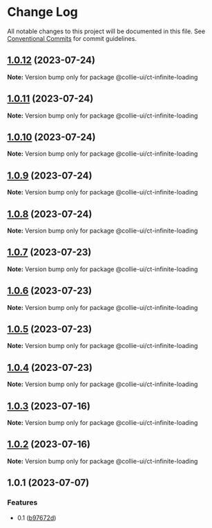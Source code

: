 # Change Log

All notable changes to this project will be documented in this file. See [Conventional Commits](https://conventionalcommits.org) for commit guidelines.

## [1.0.12](https://github.com/border-collie-js/border-collie-ui/compare/@collie-ui/ct-infinite-loading@1.0.11...@collie-ui/ct-infinite-loading@1.0.12) (2023-07-24)

**Note:** Version bump only for package @collie-ui/ct-infinite-loading

## [1.0.11](https://github.com/border-collie-js/border-collie-ui/compare/@collie-ui/ct-infinite-loading@1.0.10...@collie-ui/ct-infinite-loading@1.0.11) (2023-07-24)

**Note:** Version bump only for package @collie-ui/ct-infinite-loading

## [1.0.10](https://github.com/border-collie-js/border-collie-ui/compare/@collie-ui/ct-infinite-loading@1.0.9...@collie-ui/ct-infinite-loading@1.0.10) (2023-07-24)

**Note:** Version bump only for package @collie-ui/ct-infinite-loading

## [1.0.9](https://github.com/border-collie-js/border-collie-ui/compare/@collie-ui/ct-infinite-loading@1.0.8...@collie-ui/ct-infinite-loading@1.0.9) (2023-07-24)

**Note:** Version bump only for package @collie-ui/ct-infinite-loading

## [1.0.8](https://github.com/border-collie-js/border-collie-ui/compare/@collie-ui/ct-infinite-loading@1.0.7...@collie-ui/ct-infinite-loading@1.0.8) (2023-07-24)

**Note:** Version bump only for package @collie-ui/ct-infinite-loading

## [1.0.7](https://github.com/border-collie-js/border-collie-ui/compare/@collie-ui/ct-infinite-loading@1.0.6...@collie-ui/ct-infinite-loading@1.0.7) (2023-07-23)

**Note:** Version bump only for package @collie-ui/ct-infinite-loading

## [1.0.6](https://github.com/border-collie-js/border-collie-ui/compare/@collie-ui/ct-infinite-loading@1.0.5...@collie-ui/ct-infinite-loading@1.0.6) (2023-07-23)

**Note:** Version bump only for package @collie-ui/ct-infinite-loading

## [1.0.5](https://github.com/border-collie-js/border-collie-ui/compare/@collie-ui/ct-infinite-loading@1.0.4...@collie-ui/ct-infinite-loading@1.0.5) (2023-07-23)

**Note:** Version bump only for package @collie-ui/ct-infinite-loading

## [1.0.4](https://github.com/border-collie-js/border-collie-ui/compare/@collie-ui/ct-infinite-loading@1.0.3...@collie-ui/ct-infinite-loading@1.0.4) (2023-07-23)

**Note:** Version bump only for package @collie-ui/ct-infinite-loading

## [1.0.3](https://github.com/border-collie-js/border-collie-ui/compare/@collie-ui/ct-infinite-loading@1.0.2...@collie-ui/ct-infinite-loading@1.0.3) (2023-07-16)

**Note:** Version bump only for package @collie-ui/ct-infinite-loading

## [1.0.2](https://github.com/border-collie-js/border-collie-ui/compare/@collie-ui/ct-infinite-loading@1.0.1...@collie-ui/ct-infinite-loading@1.0.2) (2023-07-16)

**Note:** Version bump only for package @collie-ui/ct-infinite-loading

## 1.0.1 (2023-07-07)

### Features

- 0.1 ([b97672d](https://github.com/border-collie-js/border-collie-ui/commit/b97672d7355db24fc8564651cbabeaa4114f3f04))
